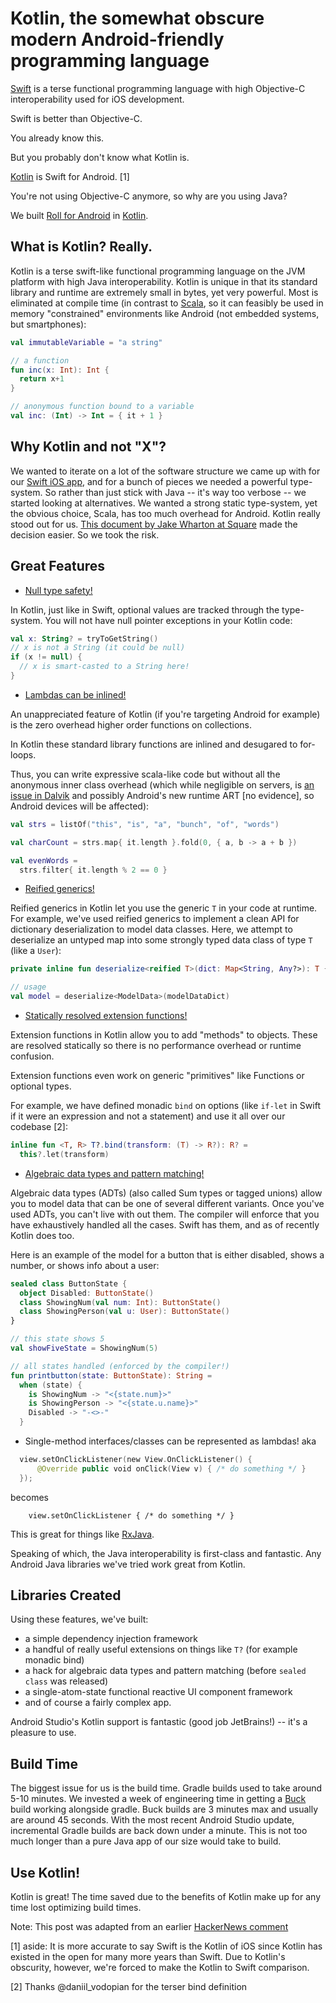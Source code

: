 # Kotlin, the somewhat obscure modern Android-friendly programming language

[Swift](https://developer.apple.com/swift/) is a terse functional programming language with high Objective-C interoperability used for iOS development.

Swift is better than Objective-C.

You already know this.

But you probably don't know what Kotlin is.

[Kotlin](https://kotlinlang.org/) is Swift for Android. [1]

You're not using Objective-C anymore, so why are you using Java?


We built [Roll for Android](http://tryroll.com) in [Kotlin](https://kotlinlang.org/).

## What is Kotlin? Really.

Kotlin is a terse swift-like functional programming language on the JVM platform with high Java interoperability. Kotlin is unique in that its standard library and runtime are extremely small in bytes, yet very powerful. Most is eliminated at compile time (in contrast to [Scala](http://www.scala-lang.org/), so it can feasibly be used in memory "constrained" environments like Android (not embedded systems, but smartphones):

```kotlin
val immutableVariable = "a string"

// a function
fun inc(x: Int): Int {
  return x+1
}

// anonymous function bound to a variable
val inc: (Int) -> Int = { it + 1 }
```

## Why Kotlin and not "X"?

We wanted to iterate on a lot of the software structure we came up with for our [Swift iOS app](http://tryroll.com), and for a bunch of pieces we needed a powerful type-system. So rather than just stick with Java -- it's way too verbose -- we started looking at alternatives. We wanted a strong static type-system, yet the obvious choice, Scala, has too much overhead for Android. Kotlin really stood out for us. [This document by Jake Wharton at Square](https://docs.google.com/document/d/1ReS3ep-hjxWA8kZi0YqDbEhCqTt29hG8P44aA9W0DM8/edit?hl=en&forcehl=1) made the decision easier. So we took the risk.

## Great Features

* [Null type safety!](https://kotlinlang.org/docs/reference/null-safety.html)

In Kotlin, just like in Swift, optional values are tracked through the type-system. You will not have null pointer exceptions in your Kotlin code:

```kotlin
val x: String? = tryToGetString()
// x is not a String (it could be null)
if (x != null) {
  // x is smart-casted to a String here!
}
```

* [Lambdas can be inlined!](https://kotlinlang.org/docs/reference/inline-functions.html)

An unappreciated feature of Kotlin (if you're targeting Android for example) is the zero overhead higher order functions on collections.

In Kotlin these standard library functions are inlined and desugared to for-loops.

Thus, you can write expressive scala-like code but without all the anonymous inner class overhead (which while negligible on servers, is [an issue in Dalvik](http://developer.android.com/training/articles/memory.html) and possibly Android's new runtime ART [no evidence], so Android devices will be affected):

```kotlin
val strs = listOf("this", "is", "a", "bunch", "of", "words")

val charCount = strs.map{ it.length }.fold(0, { a, b -> a + b })

val evenWords =
  strs.filter{ it.length % 2 == 0 }
```

* [Reified generics!](https://kotlinlang.org/docs/reference/inline-functions.html#reified-type-parameters)

Reified generics in Kotlin let you use the generic `T` in your code at runtime. For example, we've used reified generics to implement a clean API for dictionary deserialization to model data classes. Here, we attempt to deserialize an untyped map into some strongly typed data class of type `T` (like a `User`):

```kotlin
private inline fun deserialize<reified T>(dict: Map<String, Any?>): T { ... }

// usage
val model = deserialize<ModelData>(modelDataDict)
```

* [Statically resolved extension functions!](https://kotlinlang.org/docs/reference/extensions.html)

Extension functions in Kotlin allow you to add "methods" to objects. These are resolved statically so there is no performance overhead or runtime confusion.

Extension functions even work on generic "primitives" like Functions or optional types.

For example, we have defined monadic `bind` on options (like `if-let` in Swift if it were an expression and not a statement) and use it all over our codebase [2]:

```kotlin
inline fun <T, R> T?.bind(transform: (T) -> R?): R? =
  this?.let(transform)
```

* [Algebraic data types and pattern matching!](https://kotlinlang.org/docs/reference/classes.html#sealed-classes)

Algebraic data types (ADTs) (also called Sum types or tagged unions) allow you to model data that can be one of several different variants. Once you've used ADTs, you can't live with out them. The compiler will enforce that you have exhaustively handled all the cases. Swift has them, and as of recently Kotlin does too.

Here is an example of the model for a button that is either disabled, shows a number, or shows info about a user:

```kotlin
sealed class ButtonState {
  object Disabled: ButtonState()
  class ShowingNum(val num: Int): ButtonState()
  class ShowingPerson(val u: User): ButtonState()
}

// this state shows 5
val showFiveState = ShowingNum(5)

// all states handled (enforced by the compiler!)
fun printbutton(state: ButtonState): String =
  when (state) {
    is ShowingNum -> "<{state.num}>"
    is ShowingPerson -> "<{state.u.name}>"
    Disabled -> "-<>-"
  }
```

* Single-method interfaces/classes can be represented as lambdas! aka

```kotlin
  view.setOnClickListener(new View.OnClickListener() {
      @Override public void onClick(View v) { /* do something */ }
  });
```

  becomes

```
    view.setOnClickListener { /* do something */ }
```

This is great for things like [RxJava](http://reactivex.io/).

Speaking of which, the Java interoperability is first-class and fantastic. Any Android Java libraries we've tried work great from Kotlin.

## Libraries Created

Using these features, we've built:

* a simple dependency injection framework
* a handful of really useful extensions on things like `T?` (for example monadic bind)
* a hack for algebraic data types and pattern matching (before `sealed class` was released)
* a single-atom-state functional reactive UI component framework
* and of course a fairly complex app.

Android Studio's Kotlin support is fantastic (good job JetBrains!) -- it's a pleasure to use.

## Build Time

The biggest issue for us is the build time. Gradle builds used to take around 5-10 minutes. We invested a week of engineering time in getting a [Buck](https://buckbuild.com/) build working alongside gradle. Buck builds are 3 minutes max and usually are around 45 seconds. With the most recent Android Studio update, incremental Gradle builds are back down under a minute. This is not too much longer than a pure Java app of our size would take to build.

## Use Kotlin!

Kotlin is great! The time saved due to the benefits of Kotlin make up for any time lost optimizing build times.

Note: This post was adapted from an earlier [HackerNews comment](https://news.ycombinator.com/item?id=9947020)

[1] aside: It is more accurate to say Swift is the Kotlin of iOS since Kotlin has existed in the open for many more years than Swift. Due to Kotlin's obscurity, however, we're forced to make the Kotlin to Swift comparison.

[2] Thanks @daniil_vodopian for the terser bind definition
